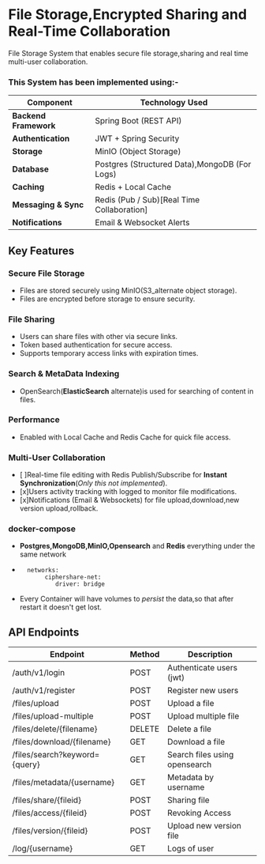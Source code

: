 # File Storage,Encrypted Sharing and Real-Time Collaboration

File Storage System that enables secure file storage,sharing and real time multi-user collaboration.
### This System has been implemented using:-

| **Component**         | **Technology Used**                          |
|-----------------------|----------------------------------------------|
| **Backend Framework** | Spring Boot (REST API)                       |
| **Authentication**    | JWT + Spring Security                        |
| **Storage**           | MinIO (Object Storage)                       |
| **Database**          | Postgres (Structured Data),MongoDB (For Logs)|
| **Caching**           | Redis + Local Cache                          |
| **Messaging & Sync**  | Redis (Pub / Sub)[Real Time Collaboration]   |
| **Notifications**     | Email & Websocket Alerts                     |



## Key Features

### Secure File Storage

- Files are stored securely using MinIO(S3_alternate object storage).
- Files are encrypted before storage to ensure security.

### File Sharing

- Users can share files with other via secure links.
- Token based authentication for secure access.
- Supports temporary access links with expiration times.

### Search & MetaData Indexing

- OpenSearch(**ElasticSearch** alternate)is used for searching of content in files.

### Performance

- Enabled with Local Cache and Redis Cache for quick file access.

### Multi-User Collaboration

- [ ]Real-time file editing with Redis Publish/Subscribe for **Instant Synchronization**(*Only this not implemented*).
- [x]Users activity tracking with logged to monitor file modifications.
- [x]Notifications (Email & Websockets) for file upload,download,new version upload,rollback.


### docker-compose

- **Postgres,MongoDB,MinIO,Opensearch** and **Redis** everything under the same network
- ```
    networks:
         ciphershare-net:
            driver: bridge
- Every Container will have volumes to *persist* the data,so that after restart it doesn't get lost.

## API Endpoints

| **Endpoint**                     | **Method** | **Description**               |
|----------------------------------|------------|-------------------------------|
| /auth/v1/login               |    POST    | Authenticate users (jwt)      |
| /auth/v1/register            |    POST    | Register new users            |
| /files/upload                |    POST    | Upload a file                 |
| /files/upload-multiple       |    POST    | Upload multiple file          |
| /files/delete/{filename}     |    DELETE  | Delete a file                 |
| /files/download/{filename}   |    GET     | Download a file               |
| /files/search?keyword={query}|    GET     | Search files using opensearch |
| /files/metadata/{username}   |    GET     | Metadata by username          |
| /files/share/{fileid}        |    POST    | Sharing file
| /files/access/{fileid}       |    POST    | Revoking Access               |
| /files/version/{fileid}      |    POST    | Upload new version file       |
| /log/{username}              |    GET     | Logs of user                  |
